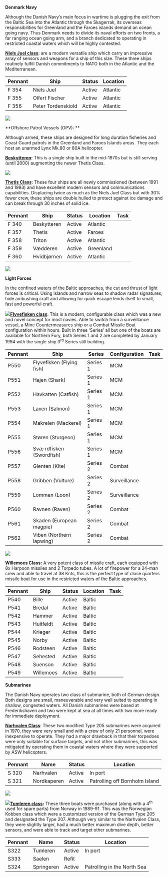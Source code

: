 **Denmark Navy**

Although the Danish Navy’s main focus in wartime is plugging the exit
from the Baltic Sea into the Atlantic through the Skagerrak, its
overseas responsibilities for Greenland and the Faroes islands demand an
ocean going navy. Thus Denmark needs to divide its naval efforts on two
fronts, a far ranging ocean going arm, and a branch dedicated to
operating in restricted coastal waters which will be highly contested.

[**Niels Juel
class**](http://www.navalhistory.dk/English/TheShips/N/NielsJuel\(1980\).htm):
are a modern versatile ship which carry an impressive array of sensors
and weapons for a ship of this size. These three ships routinely fulfill
Danish commitments to NATO both in the Atlantic and the Mediterranean.

| **Pennant** | **Ship**           | **Status** | **Location** |
| ----------- | ------------------ | ---------- | ------------ |
| F 354       | Niels Juel         | Active     | Atlantic     |
| F 355       | Olfert Fischer     | Active     | Atlantic     |
| F 356       | Peter Tordenskiold | Active     | Atlantic     |

![](/assets/images/nato/dk/navy/image1.jpg)

**Offshore Patrol Vessels (OPV): **

Although armed, these ships are designed for long duration fisheries and
Coast Guard patrols in the Greenland and Faroes Islands areas. They each
host an unarmed Lynx Mk.80 or 80A
helicopter.

**[Beskytteren](http://www.navalhistory.dk/English/TheShips/B/Beskytteren\(1976\).htm):**
This is a single ship built in the mid-1970s but is still serving (until
2000) augmenting the newer Thetis Class.

![](/assets/images/nato/dk/navy/image2.jpg)

[**Thetis
Class**](http://www.navalhistory.dk/English/TheShips/Classes/Thetis_Class\(1991\).htm):
These four ships are all newly commissioned (between 1991 and 1993) and
have excellent modern sensors and communications capabilities.
Displacing twice as much as the Niels Juel Class but with 30% fewer
crew, these ships are double hulled to protect against ice damage and
can break through 30 inches of solid ice.

| **Pennant** | **Ship**    | **Status** | **Location** | **Task** |
| ----------- | ----------- | ---------- | ------------ | -------- |
| F 340       | Beskytteren | Active     | Atlantic     |          |
| F 357       | Thetis      | Active     | Faroes       |          |
| F 358       | Triton      | Active     | Atlantic     |          |
| F 359       | Vædderen    | Active     | Greenland    |          |
| F 360       | Hvidbjørnen | Active     | Atlantic     |          |

![](/assets/images/nato/dk/navy/image3.jpg)

**Light Forces**

In the confined waters of the Baltic approaches, the cut and thrust of
light forces is critical. Using islands and narrow seas to shadow radar
signatures, hide ambushing craft and allowing for quick escape lends
itself to small, fast and powerful craft.

![](/assets/images/nato/dk/navy/image4.jpg)[**Flyvefisken
class**](http://www.navalhistory.dk/English/TheShips/F/Flyvefisken\(1989\).htm):
This is a modern, configurable class which was a new and novel concept
for most navies. Able to switch from a surveillance vessel, a Mine
Countermeasures ship or a Combat Missile Boat configuration within
hours. Built in three ‘Series’ all but one of the boats are available
for Northern Fury, both Series 1 and 2 are completed by January 1994
with the single ship 3<sup>rd</sup> Series still
building.

| **Pennant** | **Ship**                  | **Series** | **Configuration** | **Task** |
| ----------- | ------------------------- | ---------- | ----------------- | -------- |
| P550        | Flyvefisken (Flying fish) | Series 1   | MCM               |          |
| P551        | Hajen (Shark)             | Series 1   | MCM               |          |
| P552        | Havkatten (Catfish)       | Series 1   | MCM               |          |
| P553        | Laxen (Salmon)            | Series 1   | MCM               |          |
| P554        | Makrelen (Mackerel)       | Series 1   | MCM               |          |
| P555        | Støren (Sturgeon)         | Series 1   | MCM               |          |
| P556        | Svæ rdfisken (Swordfish)  | Series 1   | MCM               |          |
| P557        | Glenten (Kite)            | Series 2   | Combat            |          |
| P558        | Gribben (Vulture)         | Series 2   | Surveillance      |          |
| P559        | Lommen (Loon)             | Series 2   | Surveillance      |          |
| P560        | Ravnen (Raven)            | Series 2   | Combat            |          |
| P561        | Skaden (European magpie)  | Series 2   | Combat            |          |
| P562        | Viben (Northern lapwing)  | Series 2   | Combat            |          |

![](/assets/images/nato/dk/navy/image5.jpg)

**Willemoes Class:** A very potent class of missile craft, each equipped
with 8x Harpoon missiles and 2 Torpedo tubes. A lot of firepower for a
24-man crew and able to travel at 38 Knts, this is the perfect type of
close quarters missile boat for use in the restricted waters of the
Baltic approaches.

| **Pennant** | **Ship**  | **Status** | **Location** | **Task** |
| ----------- | --------- | ---------- | ------------ | -------- |
| P540        | Bille     | Active     | Baltic       |          |
| P541        | Bredal    | Active     | Baltic       |          |
| P542        | Hammer    | Active     | Baltic       |          |
| P543        | Huitfeldt | Active     | Baltic       |          |
| P544        | Krieger   | Active     | Baltic       |          |
| P545        | Norby     | Active     | Baltic       |          |
| P546        | Rodsteen  | Active     | Baltic       |          |
| P547        | Sehested  | Active     | Baltic       |          |
| P548        | Suenson   | Active     | Baltic       |          |
| P549        | Willemoes | Active     | Baltic       |          |

**Submarines**

The Danish Navy operates two class of submarine, both of German design.
Both designs are small, maneuverable and very well suited to operating
in shallow, congested waters. All Danish submarines were based at
Frederikshaven and two were kept at sea at all times with two more ready
for immediate deployment.

[**Narhvalen Class**](https://en.wikipedia.org/wiki/Type_205_submarine):
These two modified Type 205 submarines were acquired in 1970, they were
very small and with a crew of only 21 personnel, were inexpensive to
operate. They had a major drawback in that their torpedoes were only
suitable for surface targets, and not other submarines, this was
mitigated by operating them in coastal waters where they were supported
by ASW helicopters.

| Pennant | Name        | Status | Location                       |
| ------- | ----------- | ------ | ------------------------------ |
| S 320   | Narhvalen   | Active | In port                        |
| S 321   | Nordkaperen | Active | Patrolling off Bornholm Island |

![](/assets/images/nato/dk/navy/image6.jpg)

![](/assets/images/nato/dk/navy/image7.jpg)**[Tumleren
class](https://en.wikipedia.org/wiki/Kobben-class_submarine):** These
three boats were purchased (along with a 4<sup>th</sup> used for spare
parts) from Norway in 1989-91. This was the Norwegian Kobben class which
were a customized version of the German Type 205 and designated the Type
207. Although very similar to the Narhvalen Class, they were slightly
larger, had a much better maximum dive depth, better sensors, and were
able to track and target other submarines.

| Pennant | Name       | Status | Location                    |
| ------- | ---------- | ------ | --------------------------- |
| S322    | Tumleren   | Active | In port                     |
| S333    | Saelen     | Refit  |                             |
| S324    | Springeren | Active | Patrolling in the North Sea |
